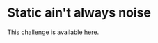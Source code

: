 # Static ain't always noise

This challenge is available [here](https://play.picoctf.org/practice/challenge/163?page=1&solved=1).
